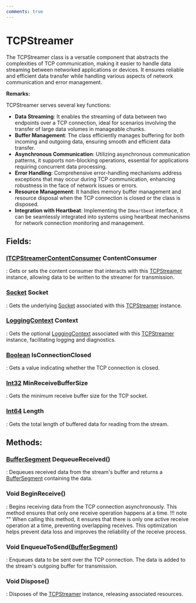 ```yaml
---
comments: true
---
```

# TCPStreamer

The TCPStreamer class is a versatile component that abstracts the complexities of TCP communication, making it easier to handle data streaming between networked applications or devices. It ensures reliable and efficient data transfer while handling various aspects of network communication and error management. 

**Remarks:**

TCPStreamer serves several key functions: 

- **Data Streaming**: It enables the streaming of data between two endpoints over a TCP connection, ideal for scenarios involving the transfer of large data volumes in manageable chunks. 
- **Buffer Management**: The class efficiently manages buffering for both incoming and outgoing data, ensuring smooth and efficient data transfer. 
- **Asynchronous Communication**: Utilizing asynchronous communication patterns, it supports non-blocking operations, essential for applications requiring concurrent data processing. 
- **Error Handling**: Comprehensive error-handling mechanisms address exceptions that may occur during TCP communication, enhancing robustness in the face of network issues or errors. 
- **Resource Management**: It handles memory buffer management and resource disposal when the TCP connection is closed or the class is disposed. 
- **Integration with Heartbeat**: Implementing the `IHeartbeat` interface, it can be seamlessly integrated into systems using heartbeat mechanisms for network connection monitoring and management. 



## **Fields**:
### **[ITCPStreamerContentConsumer](ITCPStreamerContentConsumer.md) ContentConsumer**
: Gets or sets the content consumer that interacts with this [TCPStreamer]() instance, allowing data to be written to the streamer for transmission. 
### **[Socket](https://learn.microsoft.com/en-us/dotnet/api/System.Net.Sockets.Socket) Socket**
: Gets the underlying [Socket](#socket-socket) associated with this [TCPStreamer]() instance. 
### **[LoggingContext](../Logger/LoggingContext.md) Context**
: Gets the optional [LoggingContext](../Logger/LoggingContext.md) associated with this [TCPStreamer]() instance, facilitating logging and diagnostics. 
### **[Boolean](https://learn.microsoft.com/en-us/dotnet/api/System.Boolean) IsConnectionClosed**
: Gets a value indicating whether the TCP connection is closed. 
### **[Int32](https://learn.microsoft.com/en-us/dotnet/api/System.Int32) MinReceiveBufferSize**
: Gets the minimum receive buffer size for the TCP socket. 
### **[Int64](https://learn.microsoft.com/en-us/dotnet/api/System.Int64) Length**
: Gets the total length of buffered data for reading from the stream. 
## **Methods**:

### [BufferSegment](../Memory/BufferSegment.md) DequeueReceived()
: Dequeues received data from the stream's buffer and returns a [BufferSegment](../Memory/BufferSegment.md) containing the data. 

### Void BeginReceive()
: Begins receiving data from the TCP connection asynchronously. This method ensures that only one receive operation happens at a time. 
	!!! note ""
		When calling this method, it ensures that there is only one active receive operation at a time, preventing overlapping receives. This optimization helps prevent data loss and improves the reliability of the receive process. 


### Void EnqueueToSend([BufferSegment](../Memory/BufferSegment.md))
: Enqueues data to be sent over the TCP connection. The data is added to the stream's outgoing buffer for transmission. 

### Void Dispose()
: Disposes of the [TCPStreamer]() instance, releasing associated resources. 